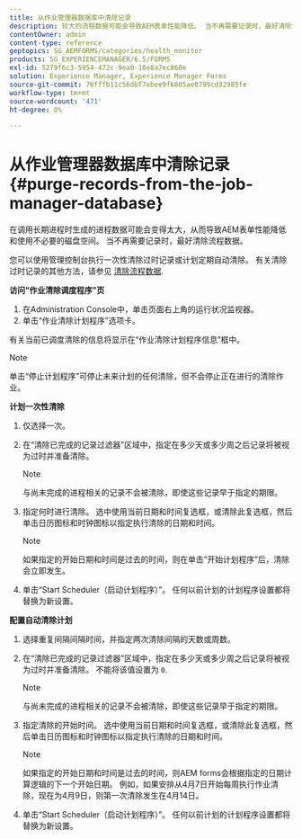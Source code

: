 ```yaml
---
title: 从作业管理器数据库中清除记录
description: 较大的流程数据可能会导致AEM表单性能降低。 当不再需要记录时，最好清除流程数据。
contentOwner: admin
content-type: reference
geptopics: SG_AEMFORMS/categories/health_monitor
products: SG_EXPERIENCEMANAGER/6.5/FORMS
exl-id: 5279f6c3-5954-472c-9ea0-18e8a7ec860e
solution: Experience Manager, Experience Manager Forms
source-git-commit: 76fffb11c56dbf7ebee9f6805ae0799cd32985fe
workflow-type: tm+mt
source-wordcount: '471'
ht-degree: 0%

---
```


# 从作业管理器数据库中清除记录 {#purge-records-from-the-job-manager-database}

在调用长期进程时生成的进程数据可能会变得太大，从而导致AEM表单性能降低和使用不必要的磁盘空间。 当不再需要记录时，最好清除流程数据。

您可以使用管理控制台执行一次性清除过时记录或计划定期自动清除。 有关清除过时记录的其他方法，请参见 [清除流程数据](/help/forms/using/admin-help/purging-process-data.md#purging-process-data).

**访问“作业清除调度程序”页**

1. 在Administration Console中，单击页面右上角的运行状况监视器。
1. 单击“作业清除计划程序”选项卡。

有关当前已调度清除的信息将显示在“作业清除计划程序信息”框中。

>[!NOTE]
>
>单击“停止计划程序”可停止未来计划的任何清除，但不会停止正在进行的清除作业。

**计划一次性清除**

1. 仅选择一次。
1. 在“清除已完成的记录过滤器”区域中，指定在多少天或多少周之后记录将被视为过时并准备清除。

   >[!NOTE]
   >
   >与尚未完成的进程相关的记录不会被清除，即使这些记录早于指定的期限。

1. 指定何时进行清除。 选中使用当前日期和时间复选框，或清除此复选框，然后单击日历图标和时钟图标以指定执行清除的日期和时间。

   >[!NOTE]
   >
   >如果指定的开始日期和时间是过去的时间，则在单击“开始计划程序”后，清除会立即发生。

1. 单击“Start Scheduler（启动计划程序）”。 任何以前计划的计划程序设置都将替换为新设置。

**配置自动清除计划**

1. 选择重复间隔间隔时间，并指定两次清除间隔的天数或周数。
1. 在“清除已完成的记录过滤器”区域中，指定在多少天或多少周之后记录将被视为过时并准备清除。 不能将该值设置为 `0`.

   >[!NOTE]
   >
   >与尚未完成的进程相关的记录不会被清除，即使这些记录早于指定的期限。

1. 指定清除的开始时间。 选中使用当前日期和时间复选框，或清除此复选框，然后单击日历图标和时钟图标以指定执行清除的日期和时间。

   >[!NOTE]
   >
   >如果指定的开始日期和时间是过去的时间，则AEM forms会根据指定的日期计算逻辑的下一个开始日期。 例如，如果安排从4月7日开始每周执行作业清除，现在为4月9日，则第一次清除发生在4月14日。

1. 单击“Start Scheduler（启动计划程序）”。 任何以前计划的计划程序设置都将替换为新设置。
